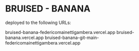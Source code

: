 # BRUISED - BANANA

deployed to the following URLs:

bruised-banana-federicomainettigambera.vercel.app
bruised-banana.vercel.app
bruised-banana-git-main-federicomainettigambera.vercel.app